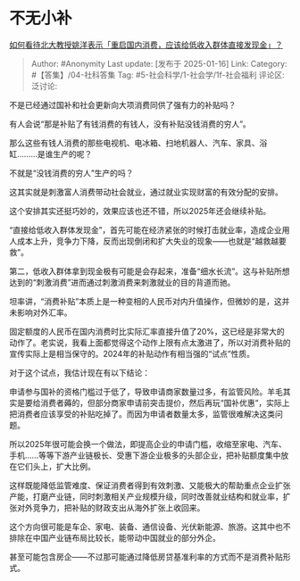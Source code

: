 # 不无小补
[如何看待北大教授姚洋表示「重启国内消费，应该给低收入群体直接发现金」？](https://www.zhihu.com/question/534790531/answer/80760552037)

> Author: #Anonymity
> Last update: [发布于 2025-01-16]
> Link:
> Category: #【答集】/04-社科答集 
> Tag: #5-社会科学/1-社会学/1f-社会福利 
> 评论区:
> 泛讨论:
  
不是已经通过国补和社会更新向大项消费同供了强有力的补贴吗？

有人会说“那是补贴了有钱消费的有钱人，没有补贴没钱消费的穷人”。

那么这些有钱人消费的那些电视机、电冰箱、扫地机器人、汽车、家具、浴缸………是谁生产的呢？

不就是“没钱消费的穷人”生产的吗？

这其实就是刺激富人消费带动社会就业，通过就业实现财富的有效分配的安排。

这个安排其实还挺巧妙的，效果应该也还不错，所以2025年还会继续补贴。

“直接给低收入群体发现金”，首先可能在经济紧张的时候打击就业率，造成企业用人成本上升，竞争力下降，反而出现倒闭和扩大失业的现象——也就是“越救越要救”。

第二，低收入群体拿到现金极有可能是会存起来，准备“细水长流”。这与补贴所想达到的“刺激消费”进而通过刺激消费来刺激就业的目的背道而驰。

坦率讲，“消费补贴”本质上是一种变相的人民币对内升值操作，但微妙的是，这并未影响对外汇率。

固定额度的人民币在国内消费时比实际汇率直接升值了20%，这已经是非常大的动作了。老实说，我看上面都觉得这个动作上限有点太激进了，所以对消费补贴的宣传实际上是相当保守的。2024年的补贴动作有相当强的“试点”性质。

对于这个试点，我估计现在有以下结论：

申请参与国补的资格门槛过于低了，导致申请商家数量过多，有监管风险。羊毛其实是要给消费者薅的，但部分商家申请前突击提价，然后再玩“国补优惠”，实际上把消费者应该享受的补贴吃掉了。而因为申请者数量太多，监管很难解决这类问题。

所以2025年很可能会换一个做法，即提高企业的申请门槛，收缩至家电、汽车、手机……等等下游产业链极长、受惠下游企业极多的头部企业，把补贴额度集中放在它们头上，扩大比例。

这样既能降低监管难度、保证消费者得到有效刺激、又能极大的帮助重点企业扩张产能，打磨产业链，同时刺激相关产业规模升级，同时改善就业结构和就业率，扩张对外竞争力，把补贴的财政支出从海外扩张上收回来。

这个方向很可能是车企、家电、装备、通信设备、光伏新能源、旅游。这其中也不排除在中国产业链布局比较长，能带动中国就业的部分外企。

甚至可能包含房企——不过那可能通过降低房贷基准利率的方式而不是消费补贴形式。
